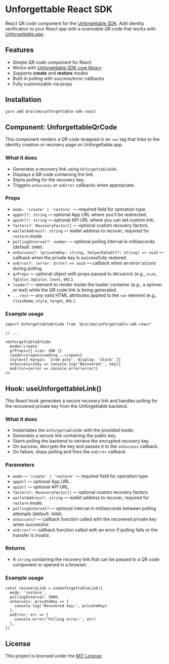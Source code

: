 # Unforgettable React SDK 

React QR code component for the [Unforgettable SDK](https://github.com/rarimo/unforgettable-sdk). Add identity verification to your React app with a scannable QR code that works with [Unforgettable.app](https://unforgettable.app).

## Features

- Simple QR code component for React
- Works with [Unforgettable SDK core library](https://github.com/rarimo/unforgettable-sdk/tree/main/packages/core)
- Supports **create** and **restore** modes
- Built-in polling with success/error callbacks
- Fully customizable via props

## Installation

```bash
yarn add @rarimo/unforgettable-sdk-react
```

## Component: UnforgettableQrCode

This component renders a QR code wrapped in an `<a>` tag that links to the identity creation or recovery page on Unforgettable.app.

### What it does

- Generates a recovery link using `UnforgettableSdk`.
- Displays a QR code containing the link.
- Starts polling for the recovery key.
- Triggers `onSuccess` or `onError` callbacks when appropriate.

### Props

- `mode: 'create' | 'restore'` — required field for operation type.
- `appUrl?: string` — optional App URL where you'll be redirected.
- `apiUrl?: string` — optional API URL where you can set custom link.
- `factors?: RecoveryFactor[]` — optional custom recovery factors.
- `walletAddress?: string` — wallet address to recover, required for `restore` mode.
- `pollingInterval?: number` — optional polling interval in milliseconds (default: `5000`).
- `onSuccess?: (privateKey: string, helperDataUrl?: string) => void` — callback when the private key is successfully restored.
- `onError?: (error: Error) => void` — callback when an error occurs during polling.
- `qrProps` — optional object with props passed to `QRCodeSVG` (e.g., `size`, `fgColor`, `bgColor`, `level`, etc.).
- `loader?` — element to render inside the loader container (e.g., a spinner or text) while the QR code link is being generated.
- `...rest` — any valid HTML attributes applied to the `<a>` element (e.g., `className`, `style`, `target`, etc.).

### Example usage

```tsx
import UnforgettableQrCode from '@rarimo/unforgettable-sdk-react'

// ...

<UnforgettableQrCode
  mode='create'
  qrProps={{ size: 200 }}
  loader={<span>Loading...</span>}
  style={{ margin: '2rem auto', display: 'block' }}
  onSuccess={key => console.log('Recovered:', key)}
  onError={error => console.error(error)}
/>
```

## Hook: useUnforgettableLink()

This React hook generates a secure recovery link and handles polling for the recovered private key from the Unforgettable backend.

### What it does

- Instantiates the `UnforgettableSdk` with the provided mode.
- Generates a secure link containing the public key.
- Starts polling the backend to retrieve the encrypted recovery key.
- On success, decrypts the key and passes it to the `onSuccess` callback.
- On failure, stops polling and fires the `onError` callback.

### Parameters

- `mode` — `'create' | 'restore'` — required field for operation type.
- `appUrl` — optional App URL.
- `apiUrl` — optional API URL.
- `factors?: RecoveryFactor[]` — optional custom recovery factors.
- `walletAddress?: string` — wallet address to recover, required for `restore` mode.
- `pollingInterval?` — optional interval in milliseconds between polling attempts (default: `5000`).
- `onSuccess?` — callback function called with the recovered private key when successful.
- `onError?` — callback function called with an error if polling fails or the transfer is invalid.

### Returns

- A `string` containing the recovery link that can be passed to a QR code component or opened in a browser.

### Example usage

```tsx
const recoveryLink = useUnforgettableLink({
  mode: 'restore',
  pollingInterval: 3000,
  onSuccess: privateKey => {
    console.log('Recovered key:', privateKey)
  },
  onError: err => {
    console.error('Polling error:', err)
  },
})
```

## License

This project is licensed under the [MIT License](./LICENSE).
